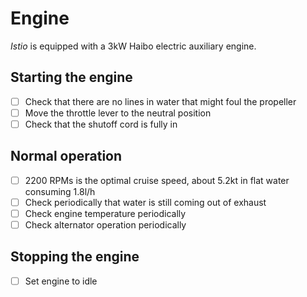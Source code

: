 # Engine

_Istio_ is equipped with a 3kW Haibo electric auxiliary engine.

## Starting the engine

- [ ] Check that there are no lines in water that might foul the propeller
- [ ] Move the throttle lever to the neutral position
- [ ] Check that the shutoff cord is fully in

## Normal operation

- [ ] 2200 RPMs is the optimal cruise speed, about 5.2kt in flat water consuming 1.8l/h
- [ ] Check periodically that water is still coming out of exhaust
- [ ] Check engine temperature periodically 
- [ ] Check alternator operation periodically

## Stopping the engine

- [ ] Set engine to idle

